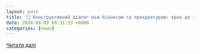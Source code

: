 ```yaml
---
layout: post
title: "🤝 Конструктивний діалог між бізнесом та прокуратурою: крок до захисту інвестицій в умовах воєнного стану - European Business Association"
date: 2024-08-09 09:31:33 +0000
categories: [news]
---
```


[Читати далі](https://eba.com.ua/konstruktyvnyj-dialog-mizh-biznesom-ta-prokuraturoyu-krok-do-zahystu-investytsij-v-umovah-voyennogo-stanu/)
